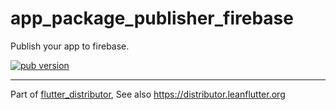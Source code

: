 # app_package_publisher_firebase

Publish your app to firebase.

[![pub version][pub-image]][pub-url]

[pub-image]: https://img.shields.io/pub/v/app_package_publisher_firebase.svg
[pub-url]: https://pub.dev/packages/app_package_publisher_firebase

---

Part of [flutter_distributor](https://github.com/leanflutter/flutter_distributor), See also https://distributor.leanflutter.org